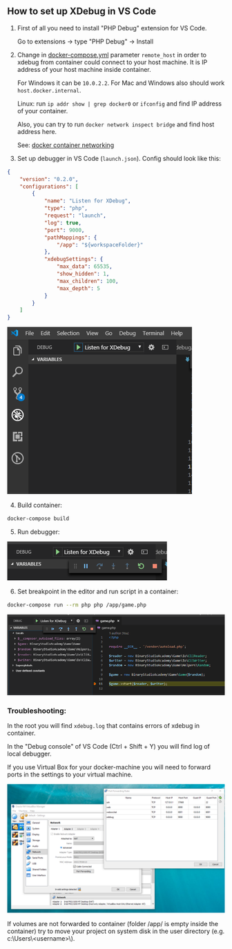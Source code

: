 ## How to set up XDebug in VS Code

1. First of all you need to install "PHP Debug" extension for VS Code.

    Go to extensions -> type "PHP Debug" -> Install

2. Change in [docker-compose.yml](docker-compose.yml) parameter `remote_host` in order to xdebug from container could connect to your host machine.
    It is IP address of your host machine inside container.

    For Windows it can be `10.0.2.2`. For Mac and Windows also should work `host.docker.internal`.

    Linux: run `ip addr show | grep docker0` or `ifconfig` and find IP address of your container.
    
    Also, you can try to run `docker network inspect bridge` and find host address here.

    See: [docker container networking](https://docs.docker.com/v17.09/engine/userguide/networking/#default-networks)

3. Set up debugger in VS Code (`launch.json`). Config should look like this:

```json
{
    "version": "0.2.0",
    "configurations": [
        {
            "name": "Listen for XDebug",
            "type": "php",
            "request": "launch",
            "log": true,
            "port": 9000,
            "pathMappings": {
                "/app": "${workspaceFolder}"
            },
            "xdebugSettings": {
                "max_data": 65535,
                "show_hidden": 1,
                "max_children": 100,
                "max_depth": 5
            }
        }
    ]
}
```
![debugger](misc/debugger.png)

4. Build container:

```bash
docker-compose build
```

5. Run debugger:

![run](misc/run.png)

6. Set breakpoint in the editor and run script in a container:

```bash
docker-compose run --rm php php /app/game.php
```

![breakpoint](misc/breakpoint.png)


### Troubleshooting:

In the root you will find `xdebug.log` that contains errors of xdebug in container.

In the "Debug console" of VS Code (Ctrl + Shift + Y) you will find log of local debugger.

If you use Virtual Box for your docker-machine you will need to forward ports in the settings to your virtual machine.

![](misc/vb.png)

If volumes are not forwarded to container (folder /app/ is empty inside the container) try to move your project on system disk in the user directory (e.g. c:\Users\\<username\>\\).
